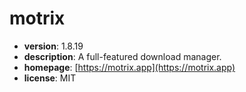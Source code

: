 # motrix

- **version**: 1.8.19
- **description**: A full-featured download manager.
- **homepage**: [https://motrix.app](https://motrix.app)
- **license**: MIT

